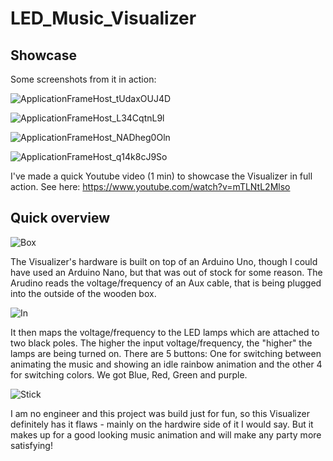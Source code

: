 # LED_Music_Visualizer
## Showcase
Some screenshots from it in action:

![ApplicationFrameHost_tUdaxOUJ4D](https://user-images.githubusercontent.com/49918134/106047738-474d7280-60e4-11eb-95e6-b7800cfb179a.png)

![ApplicationFrameHost_L34CqtnL9l](https://user-images.githubusercontent.com/49918134/106047800-59c7ac00-60e4-11eb-9555-efca9172a7da.png)

![ApplicationFrameHost_NADheg0Oln](https://user-images.githubusercontent.com/49918134/106047822-60562380-60e4-11eb-8748-11361e31d9ad.png)

![ApplicationFrameHost_q14k8cJ9So](https://user-images.githubusercontent.com/49918134/106047846-651ad780-60e4-11eb-8e3f-701102c2f15e.png)

I've made a quick Youtube video (1 min) to showcase the Visualizer in full action. See here:
https://www.youtube.com/watch?v=mTLNtL2Mlso

## Quick overview

![Box](https://user-images.githubusercontent.com/49918134/106047356-cd1cee00-60e3-11eb-8d01-075c922eaf14.jpg)

The Visualizer's hardware is built on top of an Arduino Uno, though I could have used an Arduino Nano, but that was out of stock for some reason.
The Arudino reads the voltage/frequency of an Aux cable, that is being plugged into the outside of the wooden box. 

![In](https://user-images.githubusercontent.com/49918134/106047386-d7d78300-60e3-11eb-862d-ba5a84d585bb.jpg)

It then maps the voltage/frequency to the LED lamps which are attached to two black poles. The higher the input voltage/frequency, the "higher" the lamps are being turned on. There are 5 buttons: One for switching between animating the music and showing an idle rainbow animation and the other 4 for switching colors. We got Blue, Red, Green and purple. 

![Stick](https://user-images.githubusercontent.com/49918134/106047441-eb82e980-60e3-11eb-9d61-573ac1e2b0a5.jpg)

I am no engineer and this project was build just for fun, so this Visualizer definitely has it flaws - mainly on the hardwire side of it I would say. But it makes up for a good looking music animation and will make any party more satisfying! 
